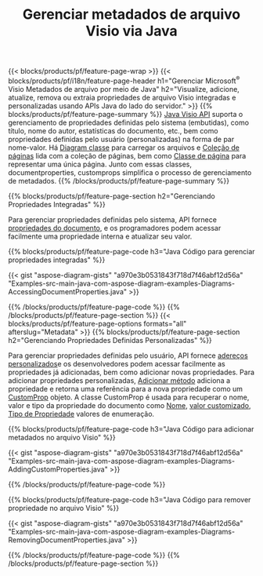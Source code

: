 ﻿---
title: Gerenciar metadados de arquivo Visio via Java
url: /pt/java/metadata/
description: Visualize, adicione, edite, remova ou extraia metadados de arquivos Visio com apenas algumas linhas de código Java
---
{{< blocks/products/pf/feature-page-wrap >}}
{{< blocks/products/pf/i18n/feature-page-header h1="Gerenciar Microsoft<sup>&reg;</sup> Visio Metadados de arquivo por meio de Java" h2="Visualize, adicione, atualize, remova ou extraia propriedades de arquivo Visio integradas e personalizadas usando APIs Java do lado do servidor." >}}
{{% blocks/products/pf/feature-page-summary %}}
[Java Visio API](/diagram/java/) suporta o gerenciamento de propriedades definidas pelo sistema (embutidas), como título, nome do autor, estatísticas do documento, etc., bem como propriedades definidas pelo usuário (personalizadas) na forma de par nome-valor. Há [Diagram classe](https://apireference.aspose.com/diagram/java/com.aspose.diagram/diagram) para carregar os arquivos e [Coleção de páginas](https://apireference.aspose.com/diagram/java/com.aspose.diagram/pagecollection) lida com a coleção de páginas, bem como [Classe de página](https://apireference.aspose.com/diagram/java/com.aspose.diagram/page) para representar uma única página. Junto com essas classes, documentproperties, customprops simplifica o processo de gerenciamento de metadados. 
{{% /blocks/products/pf/feature-page-summary %}}

{{% blocks/products/pf/feature-page-section h2="Gerenciando Propriedades Integradas" %}}

Para gerenciar propriedades definidas pelo sistema, API fornece [propriedades do documento](https://apireference.aspose.com/diagram/java/com.aspose.diagram/documentproperties), e os programadores podem acessar facilmente uma propriedade interna e atualizar seu valor. 

{{% blocks/products/pf/feature-page-code h3="Java Código para gerenciar propriedades integradas" %}}

{{< gist "aspose-diagram-gists" "a970e3b0531843f718d7f46abf12d56a" "Examples-src-main-java-com-aspose-diagram-examples-Diagrams-AccessingDocumentProperties.java" >}}

{{% /blocks/products/pf/feature-page-code %}}
{{% /blocks/products/pf/feature-page-section %}}
{{< blocks/products/pf/feature-page-options formats="all" afterslug="Metadata" >}}
{{% blocks/products/pf/feature-page-section h2="Gerenciando Propriedades Definidas Personalizadas" %}}

Para gerenciar propriedades definidas pelo usuário, API fornece [adereços personalizados](https://apireference.aspose.com/diagram/java/com.aspose.diagram/documentproperties#CustomProps)e os desenvolvedores podem acessar facilmente as propriedades já adicionadas, bem como adicionar novas propriedades. Para adicionar propriedades personalizadas, [Adicionar método](https://apireference.aspose.com/diagram/java/com.aspose.diagram/custompropcollection#add(com.aspose.diagram.CustomProp)) adiciona a propriedade e retorna uma referência para a nova propriedade como um [CustomProp](https://apireference.aspose.com/diagram/java/com.aspose.diagram/customprop) objeto. A classe CustomProp é usada para recuperar o nome, valor e tipo da propriedade do documento como [Nome](https://apireference.aspose.com/diagram/java/com.aspose.diagram/customprop#Name), [valor customizado](https://apireference.aspose.com/diagram/java/com.aspose.diagram/customprop#CustomValue), [Tipo de Propriedade](https://apireference.aspose.com/diagram/java/com.aspose.diagram/customprop#PropType) valores de enumeração. 
 
{{% blocks/products/pf/feature-page-code h3="Java Código para adicionar metadados no arquivo Visio" %}}

{{< gist "aspose-diagram-gists" "a970e3b0531843f718d7f46abf12d56a" "Examples-src-main-java-com-aspose-diagram-examples-Diagrams-AddingCustomProperties.java" >}}

{{% /blocks/products/pf/feature-page-code %}}


{{% blocks/products/pf/feature-page-code h3="Java Código para remover propriedade no arquivo Visio" %}}

{{< gist "aspose-diagram-gists" "a970e3b0531843f718d7f46abf12d56a" "Examples-src-main-java-com-aspose-diagram-examples-Diagrams-RemovingDocumentProperties.java" >}}

{{% /blocks/products/pf/feature-page-code %}}
{{% /blocks/products/pf/feature-page-section %}}
